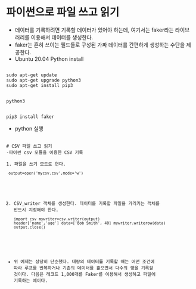 # 파이썬으로 파일 쓰고 읽기 
- 데이터를 기록하려면 기록할 데이터가 있어야 하는데, 여기서는 faker라는 라이브러리를 이용해서 데이터를 생성한다.
- faker는 흔히 쓰이는 필드들로 구성된 가짜 데이터를 간편하게 생성하는 수단을 제공한다.
- Ubuntu 20.04 Python install
<pre><code>
sudo apt-get update
sudo apt-get upgrade python3
sudo apt-get install pip3</code></pre>
<pre><code>
python3
</code></pre>
<pre><code>
pip3 install faker
</code></pre>
- python 실행
<pre><code>
# CSV 파일 쓰고 읽기
-파이썬 csv 모듈을 이용한 CSV 기록

1. 파일을 쓰기 모드로 연다. 
<pre><code> output=open('mycsv.csv',mode='w')</code></pre>
2. CSV_writer 객체를 생성한다. 
데이터를 기록할 파일을 가리키는 객체를 반드시 지정해야 한다. <pre><code>import csv
mywriter=csv.writer(output)
header['name','age']
data=['Bob Smith', 40]
mywriter.writerow(data)
output.close()</code></pre>
- 위 예제는 상당히 단순했다. 대량의 데이터를 기록할 때는 어떤 조건에 따라 루프를 반복하거나
기존의 데이터를 훑으면서 다수의 행을 기록할 것이다. 다음은 레코드 1,000개를 Faker를 이용해서 
생성하고 파일에 기록하는 예이다.
<pre><code>

